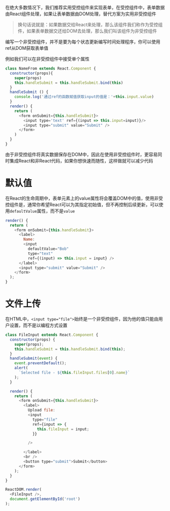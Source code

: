 在绝大多数情况下，我们推荐实用受控组件来实现表单，在受控组件中，表单数据由React组件处理，如果让表单数据由DOM处理，替代方案为实用非受控组件

> 换句话说就是：如果数据交给React来处理，那么该组件我们称作为受控组件，如果表单数据交还给DOM去处理，那么我们叫该组件为非受控组件

编写一个非受控组件，并不是要为每个状态更新编写时间处理程序，你可以使用ref从DOM获取表单值

例如我们可以在非受控组件中接受单个属性

```javascript
class NameFrom extends React.Component {
  constructor(props){
    super(props)
    this.handleSubmit = this.handleSubmit.bind(this)
  }
  handleSubmit () {
    console.log('通过ref的函数赋值获取input的值是：'+this.input.value)
  }
  render() {
    return (
      <form onSubmit={this.handleSubmit}>
        <input type='text' ref={(input => this.input=input)}/>
        <input type="submit" value="Submit" />
      </form>
    )
  }
}
```
由于非受控组件将真实数据保存在DOM中，因此在使用非受控组件时，更容易同时集成React和非React代码，如果你想快速而随性，这样做就可以减少代码

# 默认值
在React的生命周期中，表单元素上的value属性将会覆盖DOM中的值，使用非受控组件是，通常你希望React可以为其指定初始值，但不再控制后续更新，可以使用`defaultValue`属性，而不是`value`
```javascript
render() {
  return (
    <form onSubmit={this.handleSubmit}>
      <label>
        Name:
        <input
          defaultValue="Bob"
          type="text"
          ref={(input) => this.input = input} />
      </label>
      <input type="submit" value="Submit" />
    </form>
  );
}
```


# 文件上传

在HTML中，`<input type="file">`始终是一个非受控组件，因为他的值只能由用户设置，而不是以编程方式设置
```javascript
class FileInput extends React.Component {
  constructor(props) {
    super(props);
    this.handleSubmit = this.handleSubmit.bind(this);
  }
  handleSubmit(event) {
    event.preventDefault();
    alert(
      `Selected file - ${this.fileInput.files[0].name}`
    );
  }

  render() {
    return (
      <form onSubmit={this.handleSubmit}>
        <label>
          Upload file:
          <input
            type="file"
            ref={input => {
              this.fileInput = input;
            }}

          />

        </label>
        <br />
        <button type="submit">Submit</button>
      </form>
    );
  }
}

ReactDOM.render(
  <FileInput />,
  document.getElementById('root')
);
```

